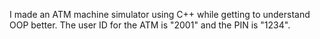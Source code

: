 I made an ATM machine simulator using C++ while getting to understand OOP better. The user ID for the ATM is "2001" and the PIN is "1234".
